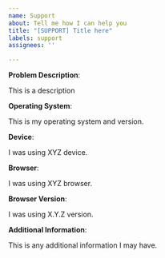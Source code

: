 ```yaml
---
name: Support
about: Tell me how I can help you
title: "[SUPPORT] Title here"
labels: support
assignees: ''

---
```


**Problem Description**:

This is a description

**Operating System**:

This is my operating system and version.

**Device**:

I was using XYZ device.

**Browser**:

I was using XYZ browser.

**Browser Version**:

I was using X.Y.Z version.

**Additional Information**:

This is any additional information I may have.
